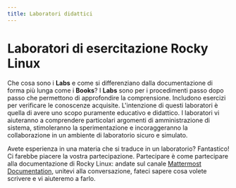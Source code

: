 ```yaml
---
title: Laboratori didattici
---
```


# Laboratori di esercitazione Rocky Linux

Che cosa sono i **Labs** e come si differenziano dalla documentazione di forma più lunga come i **Books**? I **Labs** sono per i procedimenti passo dopo passo che permettono di approfondire la comprensione. Includono esercizi per verificare le conoscenze acquisite. L'intenzione di questi laboratori è quella di avere uno scopo puramente educativo e didattico. I laboratori vi aiuteranno a comprendere particolari argomenti di amministrazione di sistema, stimoleranno la sperimentazione e incoraggeranno la collaborazione in un ambiente di laboratorio sicuro e simulato.

Avete esperienza in una materia che si traduce in un laboratorio? Fantastico! Ci farebbe piacere la vostra partecipazione. Partecipare è come partecipare alla documentazione di Rocky Linux: andate sul canale [Mattermost Documentation](https://chat.rockylinux.org/rocky-linux/channels/documentation), unitevi alla conversazione, fateci sapere cosa volete scrivere e vi aiuteremo a farlo. 
